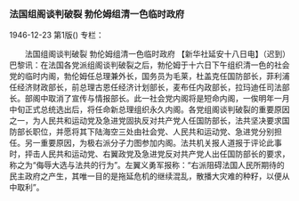 ### 法国组阁谈判破裂  勃伦姆组清一色临时政府

1946-12-23
第1版()
专栏：

　　法国组阁谈判破裂
    勃伦姆组清一色临时政府
    【新华社延安十八日电】（迟到）巴黎讯：在法国各党派组阁谈判破裂之后，勃伦姆于十六日下午组织清一色的社会党的临时内阁，勃伦姆任总理兼外长，国务员为毛莱，杜盖克任国防部长，菲利浦任经济财政部长，前总理古恩任经济计划部长，麦布任内政部长，拉玛迪任司法部长。部阁中取消了宣传与情报部长。此一社会党内阁将是短命内阁，一俟明年一月中旬正式总统选出后，将任命新总理组织永久内阁。各党组阁谈判破裂的重要原因之一，为人民共和运动党及急进党固执反对共产党人任国防部长，法共坚决要求国防部长职位，并愿将其下陆海空三处由社会党、人民共和运动党、急进党分别担任。另一重要原因，为极右派分子力图参加内阁。法共机关报人道报于评论此事时，抨击人民共和运动党、右翼政党及急进党反对共产党人出任国防部长的要求，称之为“侮辱大选与法共的行为”。左翼义勇军报称：“右派阻碍法国人民所期待的民主政府之产生，其唯一目的是拖延危机的继续混乱，散播大灾难的种籽，以便从中取利”。
